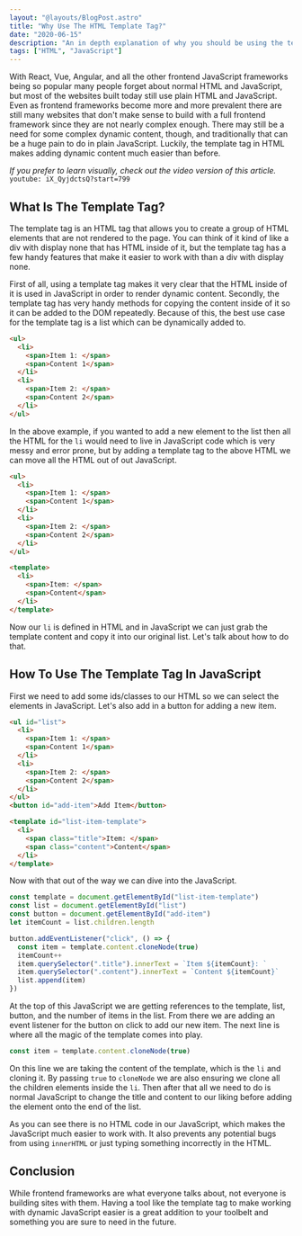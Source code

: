 ```yaml
---
layout: "@layouts/BlogPost.astro"
title: "Why Use The HTML Template Tag?"
date: "2020-06-15"
description: "An in depth explanation of why you should be using the template tag."
tags: ["HTML", "JavaScript"]
---
```


With React, Vue, Angular, and all the other frontend JavaScript frameworks being so popular many people forget about normal HTML and JavaScript, but most of the websites built today still use plain HTML and JavaScript. Even as frontend frameworks become more and more prevalent there are still many websites that don't make sense to build with a full frontend framework since they are not nearly complex enough. There may still be a need for some complex dynamic content, though, and traditionally that can be a huge pain to do in plain JavaScript. Luckily, the template tag in HTML makes adding dynamic content much easier than before.

_If you prefer to learn visually, check out the video version of this article._
`youtube: iX_QyjdctsQ?start=799`

## What Is The Template Tag?

The template tag is an HTML tag that allows you to create a group of HTML elements that are not rendered to the page. You can think of it kind of like a div with display none that has HTML inside of it, but the template tag has a few handy features that make it easier to work with than a div with display none.

First of all, using a template tag makes it very clear that the HTML inside of it is used in JavaScript in order to render dynamic content. Secondly, the template tag has very handy methods for copying the content inside of it so it can be added to the DOM repeatedly. Because of this, the best use case for the template tag is a list which can be dynamically added to.

```html
<ul>
  <li>
    <span>Item 1: </span>
    <span>Content 1</span>
  </li>
  <li>
    <span>Item 2: </span>
    <span>Content 2</span>
  </li>
</ul>
```

In the above example, if you wanted to add a new element to the list then all the HTML for the `li` would need to live in JavaScript code which is very messy and error prone, but by adding a template tag to the above HTML we can move all the HTML out of out JavaScript.

```html {12-17}
<ul>
  <li>
    <span>Item 1: </span>
    <span>Content 1</span>
  </li>
  <li>
    <span>Item 2: </span>
    <span>Content 2</span>
  </li>
</ul>

<template>
  <li>
    <span>Item: </span>
    <span>Content</span>
  </li>
</template>
```

Now our `li` is defined in HTML and in JavaScript we can just grab the template content and copy it into our original list. Let's talk about how to do that.

## How To Use The Template Tag In JavaScript

First we need to add some ids/classes to our HTML so we can select the elements in JavaScript. Let's also add in a button for adding a new item.

```html {1,11,13,15-16}
<ul id="list">
  <li>
    <span>Item 1: </span>
    <span>Content 1</span>
  </li>
  <li>
    <span>Item 2: </span>
    <span>Content 2</span>
  </li>
</ul>
<button id="add-item">Add Item</button>

<template id="list-item-template">
  <li>
    <span class="title">Item: </span>
    <span class="content">Content</span>
  </li>
</template>
```

Now with that out of the way we can dive into the JavaScript.

```js
const template = document.getElementById("list-item-template")
const list = document.getElementById("list")
const button = document.getElementById("add-item")
let itemCount = list.children.length

button.addEventListener("click", () => {
  const item = template.content.cloneNode(true)
  itemCount++
  item.querySelector(".title").innerText = `Item ${itemCount}: `
  item.querySelector(".content").innerText = `Content ${itemCount}`
  list.append(item)
})
```

At the top of this JavaScript we are getting references to the template, list, button, and the number of items in the list. From there we are adding an event listener for the button on click to add our new item. The next line is where all the magic of the template comes into play.

```js
const item = template.content.cloneNode(true)
```

On this line we are taking the content of the template, which is the `li` and cloning it. By passing `true` to `cloneNode` we are also ensuring we clone all the children elements inside the `li`. Then after that all we need to do is normal JavaScript to change the title and content to our liking before adding the element onto the end of the list.

As you can see there is no HTML code in our JavaScript, which makes the JavaScript much easier to work with. It also prevents any potential bugs from using `innerHTML` or just typing something incorrectly in the HTML.

## Conclusion

While frontend frameworks are what everyone talks about, not everyone is building sites with them. Having a tool like the template tag to make working with dynamic JavaScript easier is a great addition to your toolbelt and something you are sure to need in the future.
